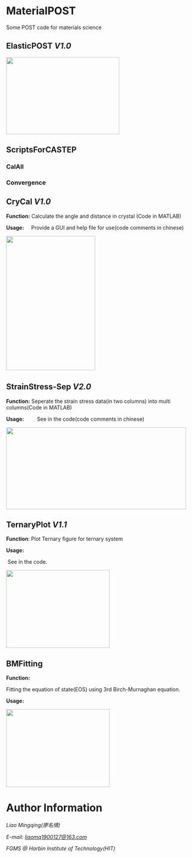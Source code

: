 # MaterialPOST

Some POST code for materials science

## ElasticPOST *V1.0*



<img src="https://github.com/hitliaomq/MaterialPOST/blob/master/ElasticPOST/ScreenShot/ElasticPOST.png" width="306" height="208"></img>

## ScriptsForCASTEP

### CalAll



### Convergence



## CryCal *V1.0*

**Function:**  Calculate the angle and distance in crystal (Code in MATLAB)

**Usage:**
      Provide a GUI and help file for use(code comments in chinese)

​      <img src="https://github.com/hitliaomq/MaterialPOST/blob/master/CryCal/Screenshot/CryCal_Screenshot_en.png" width="241" height="362"></img>

## StrainStress-Sep *V2.0*

**Function:** Seperate the strain stress data(in two columns) into multi columns(Code in MATLAB)

**Usage:**
          See in the code(code comments in chinese)

<img src="https://github.com/hitliaomq/MaterialPOST/blob/master/StrainStress-Sep/Image/StrainStressSep.png" width="487" height="221"></img>

## TernaryPlot *V1.1*

**Function**: Plot Ternary figure for ternary system

**Usage:**

​        See in the code.

<img src="https://github.com/hitliaomq/MaterialPOST/blob/master/TernaryPlot/TEST/TEST.png" width="280" height="210"></img>

## BMFitting

**Function:**

Fitting the equation of state(EOS) using 3rd Birch-Murnaghan equation.

**Usage:**

<img src="https://github.com/hitliaomq/MaterialPOST/blob/master/BMFitting/TEST.png" width="280" height="210"></img>



# Author Information
*Liao Mingqing(廖名情)* 

*E-mail: liaomq1900127@163.com*      

*FGMS @ Harbin Institute of Technology(HIT)*

